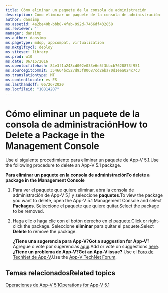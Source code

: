 ```yaml
---
title: Cómo eliminar un paquete de la consola de administración
description: Cómo eliminar un paquete de la consola de administración
author: dansimp
ms.assetid: 4a2be40b-bbb8-4fab-992d-7466df432858
ms.reviewer: ''
manager: dansimp
ms.author: dansimp
ms.pagetype: mdop, appcompat, virtualization
ms.mktglfcycl: deploy
ms.sitesec: library
ms.prod: w10
ms.date: 06/16/2016
ms.openlocfilehash: 84e3f1a248cd002e033e6e5f3bbcb7628873f951
ms.sourcegitcommit: 354664bc527d93f80687cd2eba70d1eea024c7c3
ms.translationtype: MT
ms.contentlocale: es-ES
ms.lasthandoff: 06/26/2020
ms.locfileid: "10814207"
---
```

# <span data-ttu-id="68a0d-103">Cómo eliminar un paquete de la consola de administración</span><span class="sxs-lookup"><span data-stu-id="68a0d-103">How to Delete a Package in the Management Console</span></span>


<span data-ttu-id="68a0d-104">Use el siguiente procedimiento para eliminar un paquete de App-V 5,1.</span><span class="sxs-lookup"><span data-stu-id="68a0d-104">Use the following procedure to delete an App-V 5.1 package.</span></span>

**<span data-ttu-id="68a0d-105">Para eliminar un paquete en la consola de administración</span><span class="sxs-lookup"><span data-stu-id="68a0d-105">To delete a package in the Management Console</span></span>**

1.  <span data-ttu-id="68a0d-106">Para ver el paquete que quiere eliminar, abra la consola de administración de App-V 5,1 y seleccione **paquetes**.</span><span class="sxs-lookup"><span data-stu-id="68a0d-106">To view the package you want to delete, open the App-V 5.1 Management Console and select **Packages**.</span></span> <span data-ttu-id="68a0d-107">Seleccione el paquete que quiere quitar.</span><span class="sxs-lookup"><span data-stu-id="68a0d-107">Select the package to be removed.</span></span>

2.  <span data-ttu-id="68a0d-108">Haga clic o haga clic con el botón derecho en el paquete.</span><span class="sxs-lookup"><span data-stu-id="68a0d-108">Click or right-click the package.</span></span> <span data-ttu-id="68a0d-109">Seleccione **eliminar** para quitar el paquete.</span><span class="sxs-lookup"><span data-stu-id="68a0d-109">Select **Delete** to remove the package.</span></span>

    <span data-ttu-id="68a0d-110">**¿Tiene una sugerencia para App-V**?</span><span class="sxs-lookup"><span data-stu-id="68a0d-110">**Got a suggestion for App-V**?</span></span> <span data-ttu-id="68a0d-111">Agregue o vote por sugerencias [aquí](http://appv.uservoice.com/forums/280448-microsoft-application-virtualization).</span><span class="sxs-lookup"><span data-stu-id="68a0d-111">Add or vote on suggestions [here](http://appv.uservoice.com/forums/280448-microsoft-application-virtualization).</span></span> **<span data-ttu-id="68a0d-112">¿Tiene un problema de App-V?</span><span class="sxs-lookup"><span data-stu-id="68a0d-112">Got an App-V issue?</span></span>** <span data-ttu-id="68a0d-113">Use el [Foro de TechNet de App-V](https://social.technet.microsoft.com/Forums/home?forum=mdopappv).</span><span class="sxs-lookup"><span data-stu-id="68a0d-113">Use the [App-V TechNet Forum](https://social.technet.microsoft.com/Forums/home?forum=mdopappv).</span></span>

## <span data-ttu-id="68a0d-114">Temas relacionados</span><span class="sxs-lookup"><span data-stu-id="68a0d-114">Related topics</span></span>


[<span data-ttu-id="68a0d-115">Operaciones de App-V 5.1</span><span class="sxs-lookup"><span data-stu-id="68a0d-115">Operations for App-V 5.1</span></span>](operations-for-app-v-51.md)

 

 





